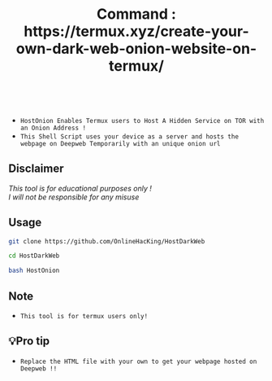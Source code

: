 <h1 align="center">
<p> Command : https://termux.xyz/create-your-own-dark-web-onion-website-on-termux/
      </p>
     <br>
</h1>

* `HostOnion Enables Termux users to Host A Hidden Service on TOR with an Onion Address !`
* `This Shell Script uses your device as a server and hosts the webpage on Deepweb Temporarily with an unique onion url`

## Disclaimer
*This tool is for educational purposes only !*<br />
*I will not be responsible for any misuse*

## Usage

```bash
git clone https://github.com/OnlineHacKing/HostDarkWeb
```

```bash
cd HostDarkWeb
```

```bash
bash HostOnion
```
## Note
* `This tool is for termux users only!`


## 💡Pro tip 
* `Replace the HTML file with your own to get your webpage hosted on Deepweb !!`


